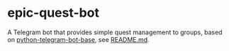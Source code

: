 epic-quest-bot
==============

A Telegram bot that provides simple quest management to groups, based on [python-telegram-bot-base](https://github.com/jbinder/python-telegram-bot-base), see [README.md](docs/README.md).
